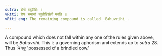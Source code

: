 ```yaml
---
sutra: शेषो बहुव्रीहिः ॥
vRtti: शेषः समासो बहुव्रीहिसंज्ञी भवति ॥
vRtti_eng: The remaining compound is called _Bahuvrihi_.

---
```

A compound which does not fall within any one of the rules given above, will be _Bahuvrihi_. This is a governing aphorism and extends up to _sūtra_ 28. Thus चित्रगुः 'possessed of a brindled cow.' 